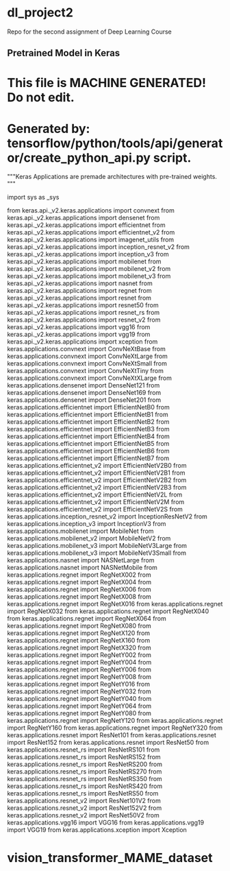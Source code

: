 # dl_project2
Repo for the second assignment of Deep Learning Course




## Pretrained Model in Keras 
# This file is MACHINE GENERATED! Do not edit.
# Generated by: tensorflow/python/tools/api/generator/create_python_api.py script.
"""Keras Applications are premade architectures with pre-trained weights.
"""

import sys as _sys

from keras.api._v2.keras.applications import convnext
from keras.api._v2.keras.applications import densenet
from keras.api._v2.keras.applications import efficientnet
from keras.api._v2.keras.applications import efficientnet_v2
from keras.api._v2.keras.applications import imagenet_utils
from keras.api._v2.keras.applications import inception_resnet_v2
from keras.api._v2.keras.applications import inception_v3
from keras.api._v2.keras.applications import mobilenet
from keras.api._v2.keras.applications import mobilenet_v2
from keras.api._v2.keras.applications import mobilenet_v3
from keras.api._v2.keras.applications import nasnet
from keras.api._v2.keras.applications import regnet
from keras.api._v2.keras.applications import resnet
from keras.api._v2.keras.applications import resnet50
from keras.api._v2.keras.applications import resnet_rs
from keras.api._v2.keras.applications import resnet_v2
from keras.api._v2.keras.applications import vgg16
from keras.api._v2.keras.applications import vgg19
from keras.api._v2.keras.applications import xception
from keras.applications.convnext import ConvNeXtBase
from keras.applications.convnext import ConvNeXtLarge
from keras.applications.convnext import ConvNeXtSmall
from keras.applications.convnext import ConvNeXtTiny
from keras.applications.convnext import ConvNeXtXLarge
from keras.applications.densenet import DenseNet121
from keras.applications.densenet import DenseNet169
from keras.applications.densenet import DenseNet201
from keras.applications.efficientnet import EfficientNetB0
from keras.applications.efficientnet import EfficientNetB1
from keras.applications.efficientnet import EfficientNetB2
from keras.applications.efficientnet import EfficientNetB3
from keras.applications.efficientnet import EfficientNetB4
from keras.applications.efficientnet import EfficientNetB5
from keras.applications.efficientnet import EfficientNetB6
from keras.applications.efficientnet import EfficientNetB7
from keras.applications.efficientnet_v2 import EfficientNetV2B0
from keras.applications.efficientnet_v2 import EfficientNetV2B1
from keras.applications.efficientnet_v2 import EfficientNetV2B2
from keras.applications.efficientnet_v2 import EfficientNetV2B3
from keras.applications.efficientnet_v2 import EfficientNetV2L
from keras.applications.efficientnet_v2 import EfficientNetV2M
from keras.applications.efficientnet_v2 import EfficientNetV2S
from keras.applications.inception_resnet_v2 import InceptionResNetV2
from keras.applications.inception_v3 import InceptionV3
from keras.applications.mobilenet import MobileNet
from keras.applications.mobilenet_v2 import MobileNetV2
from keras.applications.mobilenet_v3 import MobileNetV3Large
from keras.applications.mobilenet_v3 import MobileNetV3Small
from keras.applications.nasnet import NASNetLarge
from keras.applications.nasnet import NASNetMobile
from keras.applications.regnet import RegNetX002
from keras.applications.regnet import RegNetX004
from keras.applications.regnet import RegNetX006
from keras.applications.regnet import RegNetX008
from keras.applications.regnet import RegNetX016
from keras.applications.regnet import RegNetX032
from keras.applications.regnet import RegNetX040
from keras.applications.regnet import RegNetX064
from keras.applications.regnet import RegNetX080
from keras.applications.regnet import RegNetX120
from keras.applications.regnet import RegNetX160
from keras.applications.regnet import RegNetX320
from keras.applications.regnet import RegNetY002
from keras.applications.regnet import RegNetY004
from keras.applications.regnet import RegNetY006
from keras.applications.regnet import RegNetY008
from keras.applications.regnet import RegNetY016
from keras.applications.regnet import RegNetY032
from keras.applications.regnet import RegNetY040
from keras.applications.regnet import RegNetY064
from keras.applications.regnet import RegNetY080
from keras.applications.regnet import RegNetY120
from keras.applications.regnet import RegNetY160
from keras.applications.regnet import RegNetY320
from keras.applications.resnet import ResNet101
from keras.applications.resnet import ResNet152
from keras.applications.resnet import ResNet50
from keras.applications.resnet_rs import ResNetRS101
from keras.applications.resnet_rs import ResNetRS152
from keras.applications.resnet_rs import ResNetRS200
from keras.applications.resnet_rs import ResNetRS270
from keras.applications.resnet_rs import ResNetRS350
from keras.applications.resnet_rs import ResNetRS420
from keras.applications.resnet_rs import ResNetRS50
from keras.applications.resnet_v2 import ResNet101V2
from keras.applications.resnet_v2 import ResNet152V2
from keras.applications.resnet_v2 import ResNet50V2
from keras.applications.vgg16 import VGG16
from keras.applications.vgg19 import VGG19
from keras.applications.xception import Xception


# vision_transformer_MAME_dataset
